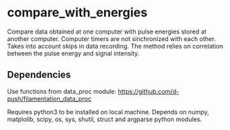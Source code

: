 # compare_with_energies

Compare data obtained at one computer with pulse energies stored at another computer. Computer timers are not sinchronized with each other. 
Takes into account skips in data recording.
The method relies on correlation between the pulse energy and signal intensity.

## Dependencies
Use functions from data_proc module: https://github.com/d-push/filamentation_data_proc

Requires python3 to be installed on local machine. Depends on numpy, matplolib, scipy, os, sys, shutil, struct and argparse python modules.
